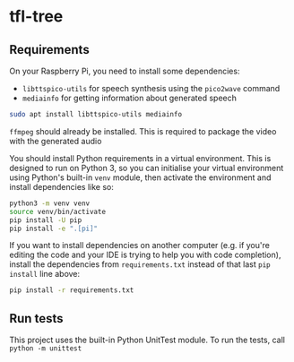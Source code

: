 # tfl-tree

## Requirements
On your Raspberry Pi, you need to install some dependencies:
- `libttspico-utils` for speech synthesis using the `pico2wave` command
- `mediainfo` for getting information about generated speech

```bash
sudo apt install libttspico-utils mediainfo
```

`ffmpeg` should already be installed. This is required to package the video with the generated audio

You should install Python requirements in a virtual environment. This is designed to run on Python 3, so you can initialise your virtual environment using Python's built-in `venv` module, then activate the environment and install dependencies like so:

```bash
python3 -m venv venv
source venv/bin/activate
pip install -U pip
pip install -e ".[pi]"
```

If you want to install dependencies on another computer (e.g. if you're editing the code and your IDE is trying to help you with code completion), install the dependencies from `requirements.txt` instead of that last `pip install` line above:

```bash
pip install -r requirements.txt
```

## Run tests

This project uses the built-in Python UnitTest module. To run the tests, call `python -m unittest`
